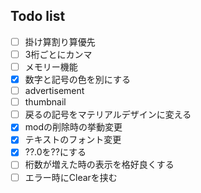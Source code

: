 ## Todo list
- [ ] 掛け算割り算優先
- [ ] 3桁ごとにカンマ
- [ ] メモリー機能
- [x] 数字と記号の色を別にする
- [ ] advertisement
- [ ] thumbnail
- [ ] 戻るの記号をマテリアルデザインに変える
- [x] modの削除時の挙動変更
- [x] テキストのフォント変更
- [x] ??.0を??にする
- [ ] 桁数が増えた時の表示を格好良くする
- [ ] エラー時にClearを挟む